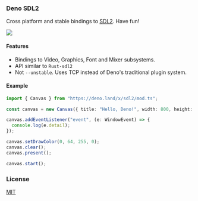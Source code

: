 ### Deno SDL2

Cross platform and stable bindings to [SDL2](https://www.libsdl.org/index.php).
Have fun!

<img align="center" src=https://user-images.githubusercontent.com/62501544/128629366-9f5f4f23-5ec8-4246-b3a7-c540b7286a60.png>

#### Features

- Bindings to Video, Graphics, Font and Mixer subsystems.
- API similar to `Rust-sdl2`
- Not `--unstable`. Uses TCP instead of Deno's traditional plugin system.

#### Example

```typescript
import { Canvas } from "https://deno.land/x/sdl2/mod.ts";

const canvas = new Canvas({ title: "Hello, Deno!", width: 800, height: 400 });

canvas.addEventListener("event", (e: WindowEvent) => {
  console.log(e.detail);
});

canvas.setDrawColor(0, 64, 255, 0);
canvas.clear();
canvas.present();

canvas.start();
```

### License

[MIT](https://opensource.org/licenses/MIT)
